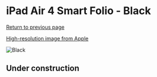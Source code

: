 # iPad Air 4 Smart Folio - Black

[Return to previous page](/ipad_pro2)

[High-resolution image from Apple](https://store.storeimages.cdn-apple.com/8756/as-images.apple.com/is/MH0D3?wid=4500&hei=4500&fmt=png)

<div style="width: 500px"><img src="/everyphone/MH0D3.png" alt="Black"></div>

## Under construction
